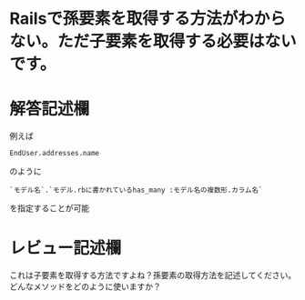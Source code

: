 # Railsで孫要素を取得する方法がわからない。ただ子要素を取得する必要はないです。
# 解答記述欄
例えば
```
EndUser.addresses.name
```
のように
```
`モデル名`.`モデル.rbに書かれているhas_many :モデル名の複数形.カラム名`
```
を指定することが可能


# レビュー記述欄
これは子要素を取得する方法ですよね？孫要素の取得方法を記述してください。どんなメソッドをどのように使いますか？
